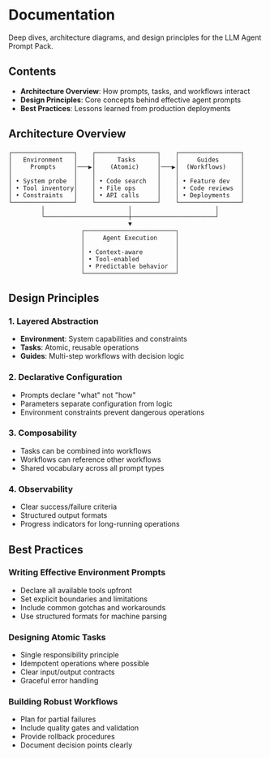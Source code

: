 # Documentation

Deep dives, architecture diagrams, and design principles for the LLM Agent Prompt Pack.

## Contents

- **Architecture Overview**: How prompts, tasks, and workflows interact
- **Design Principles**: Core concepts behind effective agent prompts
- **Best Practices**: Lessons learned from production deployments

## Architecture Overview

```
┌─────────────────┐    ┌─────────────────┐    ┌─────────────────┐
│   Environment   │    │      Tasks      │    │     Guides      │
│     Prompts     │───▶│    (Atomic)     │───▶│  (Workflows)    │
│                 │    │                 │    │                 │
│ • System probe  │    │ • Code search   │    │ • Feature dev   │
│ • Tool inventory│    │ • File ops      │    │ • Code reviews  │
│ • Constraints   │    │ • API calls     │    │ • Deployments   │
└─────────────────┘    └─────────────────┘    └─────────────────┘
         │                       │                       │
         └───────────────────────┼───────────────────────┘
                                 ▼
                    ┌─────────────────────────┐
                    │     Agent Execution     │
                    │                         │
                    │ • Context-aware         │
                    │ • Tool-enabled          │
                    │ • Predictable behavior  │
                    └─────────────────────────┘
```

## Design Principles

### 1. Layered Abstraction
- **Environment**: System capabilities and constraints
- **Tasks**: Atomic, reusable operations
- **Guides**: Multi-step workflows with decision logic

### 2. Declarative Configuration
- Prompts declare "what" not "how"
- Parameters separate configuration from logic
- Environment constraints prevent dangerous operations

### 3. Composability
- Tasks can be combined into workflows
- Workflows can reference other workflows
- Shared vocabulary across all prompt types

### 4. Observability
- Clear success/failure criteria
- Structured output formats
- Progress indicators for long-running operations

## Best Practices

### Writing Effective Environment Prompts
- Declare all available tools upfront
- Set explicit boundaries and limitations
- Include common gotchas and workarounds
- Use structured formats for machine parsing

### Designing Atomic Tasks
- Single responsibility principle
- Idempotent operations where possible
- Clear input/output contracts
- Graceful error handling

### Building Robust Workflows
- Plan for partial failures
- Include quality gates and validation
- Provide rollback procedures
- Document decision points clearly